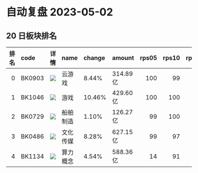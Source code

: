 # 自动复盘 2023-05-02
## 20 日板块排名
|   排名 | code   | 详情                                                                                   | name     | change   | amount   |   rps05 |   rps10 |   rps20 |   rps50 |   rps120 |   rps250 | volume      |
|-------:|:-------|:---------------------------------------------------------------------------------------|:---------|:---------|:---------|--------:|--------:|--------:|--------:|---------:|---------:|:------------|
|      0 | BK0903 | ![](https://sykent-blog-image.oss-cn-beijing.aliyuncs.com/quant/image/2023/5/test.jpg) | 云游戏   | 8.44%    | 314.89亿 |     100 |      99 |     100 |     100 |      100 |      100 | 2780.44万手 |
|      1 | BK1046 | ![](https://sykent-blog-image.oss-cn-beijing.aliyuncs.com/quant/image/2023/5/test.jpg) | 游戏     | 10.46%   | 429.60亿 |     100 |     100 |     100 |     100 |      100 |      100 | 3795.18万手 |
|      2 | BK0729 | ![](https://sykent-blog-image.oss-cn-beijing.aliyuncs.com/quant/image/2023/5/test.jpg) | 船舶制造 | 1.10%    | 126.27亿 |      99 |     100 |      99 |      99 |       92 |       97 | 1056.84万手 |
|      3 | BK0486 | ![](https://sykent-blog-image.oss-cn-beijing.aliyuncs.com/quant/image/2023/5/test.jpg) | 文化传媒 | 8.28%    | 627.15亿 |      99 |      97 |      99 |      99 |       99 |       96 | 5946.34万手 |
|      4 | BK1134 | ![](https://sykent-blog-image.oss-cn-beijing.aliyuncs.com/quant/image/2023/5/test.jpg) | 算力概念 | 4.54%    | 588.36亿 |      14 |      91 |      98 |       0 |        0 |        0 | 1916.07万手 |